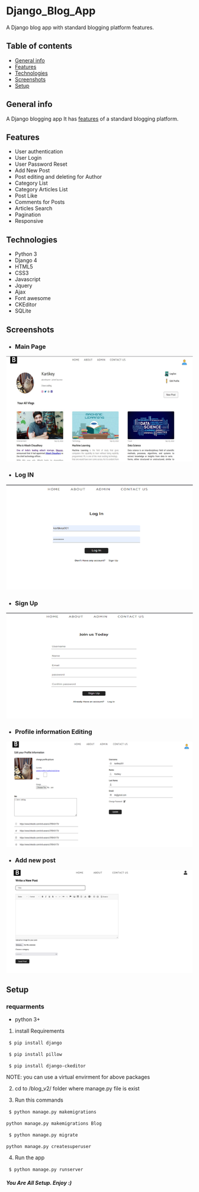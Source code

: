 # Django_Blog_App
A Django blog app with standard blogging platform features.

## Table of contents
* [General info](#general-info)
* [Features](#features)
* [Technologies](#technologies)
* [Screenshots](#screenshots)
* [Setup](#setup)


## General info
A Django blogging app It has [features](#features) of a standard blogging platform.


## Features

* User authentication 
* User Login
* User Password Reset
* Add New Post
* Post editing and deleting for Author
* Category List
* Category Articles List
* Post Like
* Comments for Posts
* Articles Search
* Pagination
* Responsive


## Technologies
* Python 3
* Django 4
* HTML5
* CSS3
* Javascript
* Jquery 
* Ajax
* Font awesome
* CKEditor
* SQLite


## Screenshots

* ### Main Page

![alt text](https://github.com/B-Anand18/Team_M5R/blob/main/Django_Blog_App-main/Screenshots/project.png)


* ### Log IN 

![alt text](https://github.com/B-Anand18/Team_M5R/blob/main/Django_Blog_App-main/Screenshots/project5.png)


* ### Sign Up

![alt text](https://github.com/B-Anand18/Team_M5R/blob/main/Django_Blog_App-main/Screenshots/project6.png)


* ### Profile information Editing

![alt text](https://github.com/B-Anand18/Team_M5R/blob/main/Django_Blog_App-main/Screenshots/project7.png)


* ### Add new post

![alt text](https://github.com/roxana-hgh/Django_Blog_App/blob/2f8698c2f9186b9b17df8402ace67f57430adb40/Screenshots/add_new_post.png)

## Setup

### requarments
* python 3+

1) install Requirements

 ```  $ pip install django   ```
 
 ```  $ pip install pillow   ```
 
 ```  $ pip install django-ckeditor  ```
 
 NOTE: you can use a virtual envirment for above packages
 
 2) cd to /blog_v2/ folder where manage.py file is exist
 
 3) Run this commands
 
 ```  $ python manage.py makemigrations   ```
 
 
 ``` python manage.py makemigrations Blog ```
 
 
 ```  $ python manage.py migrate   ```
 
 
 ``` python manage.py createsuperuser ```
 
 
 4) Run the app
 
  ```  $ python manage.py runserver   ```
  
  ##### You Are All Setup. Enjoy :)

 
 

 



